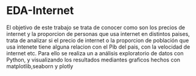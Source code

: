 # EDA-Internet
El objetivo de este trabajo se trata de conocer como son los precios de internet y la proporcion de personas que usa internet en distintos paises, trata de analizar si el precio de internet o la proporcion de población que usa intenete tiene alguna relacion con el Pib del pais, con la velocidad de internet etc.
Para ello se realiza un a análisis exploratorio de datos con Python, y visualizando los resultados mediantes graficos hechos con matplotlib,seaborn y plotly
